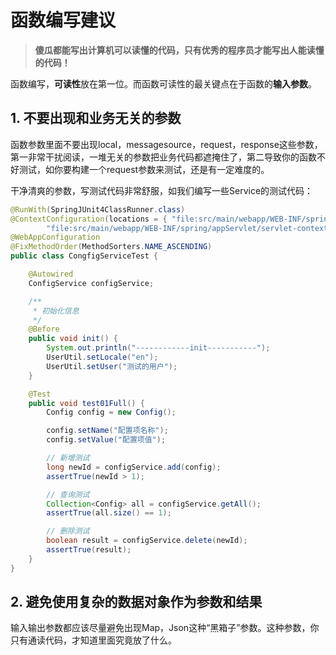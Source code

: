 # 函数编写建议

> **傻瓜都能写出计算机可以读懂的代码，只有优秀的程序员才能写出人能读懂的代码！**

函数编写，**可读性**放在第一位。而函数可读性的最关键点在于函数的**输入参数**。

## **1. 不要出现和业务无关的参数**

函数参数里面不要出现local，messagesource，request，response这些参数，第一非常干扰阅读，一堆无关的参数把业务代码都遮掩住了，第二导致你的函数不好测试，如你要构建一个request参数来测试，还是有一定难度的。

干净清爽的参数，写测试代码非常舒服，如我们编写一些Service的测试代码：

```java
@RunWith(SpringJUnit4ClassRunner.class)
@ContextConfiguration(locations = { "file:src/main/webapp/WEB-INF/spring/root-context.xml",
		"file:src/main/webapp/WEB-INF/spring/appServlet/servlet-context.xml" })
@WebAppConfiguration
@FixMethodOrder(MethodSorters.NAME_ASCENDING)
public class CongfigServiceTest {

	@Autowired
	ConfigService configService;

	/**
	 * 初始化信息
	 */
	@Before
	public void init() {
		System.out.println("------------init-----------");
		UserUtil.setLocale("en");
		UserUtil.setUser("测试的用户");
	}

	@Test
	public void test01Full() {
		Config config = new Config();

		config.setName("配置项名称");
		config.setValue("配置项值");

		// 新增测试
		long newId = configService.add(config);
		assertTrue(newId > 1);

		// 查询测试
		Collection<Config> all = configService.getAll();
		assertTrue(all.size() == 1);

		// 删除测试
		boolean result = configService.delete(newId);
		assertTrue(result);
	}
}
```

## **2. 避免使用复杂的数据对象作为参数和结果**

输入输出参数都应该尽量避免出现Map，Json这种“黑箱子”参数。这种参数，你只有通读代码，才知道里面究竟放了什么。

